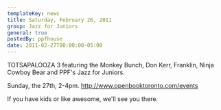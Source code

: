 ```yaml
---
templateKey: news
title: Saturday, February 26, 2011
group: Jazz for Juniors
general: true
postedBy: ppfhouse
date: 2011-02-27T00:00:00-05:00
---
```

TOTSAPALOOZA 3 featuring the Monkey Bunch, Don Kerr, Franklin, Ninja Cowboy Bear and PPF's Jazz for Juniors.

Sunday, the 27th, 2-4pm. <http://www.openbooktoronto.com/events>

If you have kids or like awesome, we'll see you there.